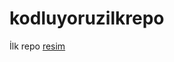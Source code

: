# kodluyoruzilkrepo
İlk repo
[resim](https://www.google.com/imgres?imgurl=https%3A%2F%2Favatars.githubusercontent.com%2Fu%2F30476529%3Fs%3D280%26v%3D4&imgrefurl=https%3A%2F%2Fgithub.com%2FKodluyoruz&tbnid=s_9DjRe3FgTwwM&vet=12ahUKEwjSpuOq34LzAhVI3RoKHWq9DC0QMygBegUIARCaAQ..i&docid=KpcO2VeDc0YBiM&w=280&h=280&q=kodluyoruz&ved=2ahUKEwjSpuOq34LzAhVI3RoKHWq9DC0QMygBegUIARCaAQ)

